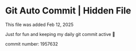 # Git Auto Commit | Hidden File

This file was added Feb 12, 2025

Just for fun and keeping my daily git commit active 🤪

commit number: 1957632
